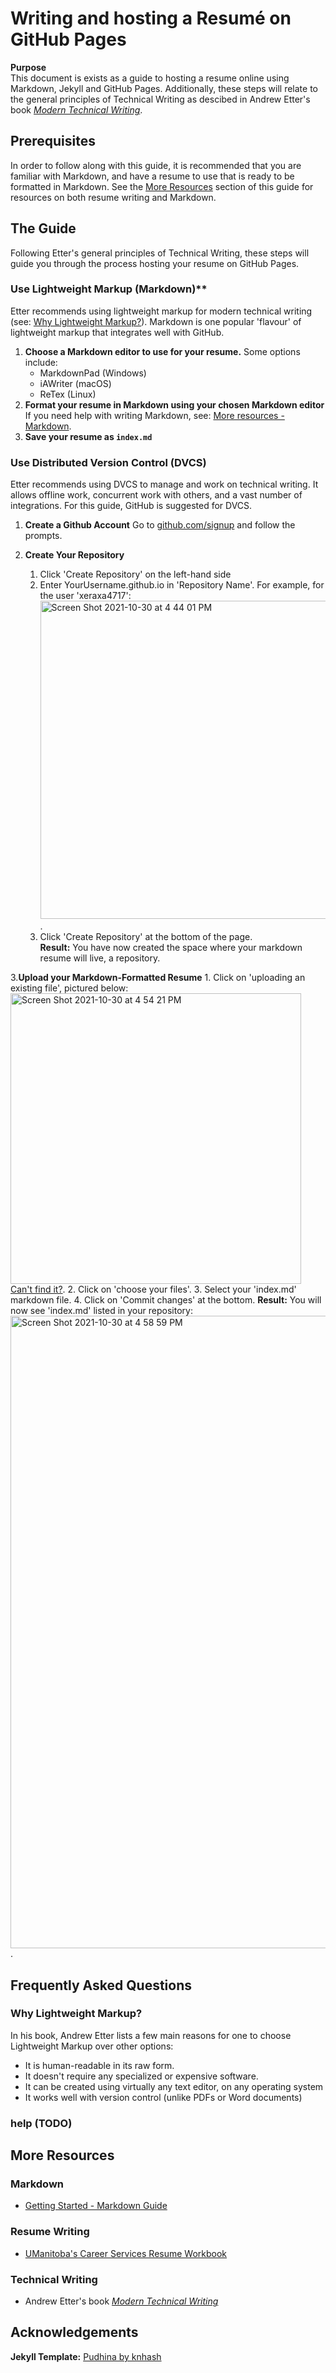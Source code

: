 # Writing and hosting a Resumé on GitHub Pages

**Purpose**  
This document is exists as a guide to hosting a resume online using Markdown, Jekyll and GitHub Pages. Additionally, these steps will relate to the general principles of Technical Writing as descibed in Andrew Etter's book _[Modern Technical Writing](https://www.amazon.ca/Modern-Technical-Writing-Introduction-Documentation-ebook/dp/B01A2QL9SS)_.

## Prerequisites

In order to follow along with this guide, it is recommended that you are familiar with Markdown, and have a resume to use that is ready to be formatted in Markdown. See the [More Resources](https://github.com/Speuce/Speuce.github.io/blob/master/README.md#more-resources) section of this guide for resources on both resume writing and Markdown.

## The Guide

Following Etter's general principles of Technical Writing, these steps will guide you through the process hosting your resume on GitHub Pages.

### Use Lightweight Markup (Markdown)**   
Etter recommends using lightweight markup for modern technical writing (see: [Why Lightweight Markup?]()). Markdown is one popular 'flavour' of lightweight markup that integrates well with GitHub.  
1. **Choose a Markdown editor to use for your resume.**
    Some options include:
      - MarkdownPad (Windows)
      - iAWriter (macOS)
      - ReTex (Linux)
2. **Format your resume in Markdown using your chosen Markdown editor**
    If you need help with writing Markdown, see: [More resources - Markdown]().
3. **Save your resume as `index.md`**

### Use Distributed Version Control (DVCS)

Etter recommends using DVCS to manage and work on technical writing. It allows offline work, concurrent work with others, and a vast number of integrations. For this guide, GitHub is suggested for DVCS.

1. **Create a Github Account**
    Go to [github.com/signup](https://github.com/signup) and follow the prompts.
    
2. **Create Your Repository**
    1. Click 'Create Repository' on the left-hand side
    2. Enter YourUsername.github.io in 'Repository Name'. 
        For example, for the user 'xeraxa4717':  
        <img width="509" alt="Screen Shot 2021-10-30 at 4 44 01 PM" src="https://user-images.githubusercontent.com/8062248/139559190-527bc3ec-c6b1-4e7a-a558-8e54975e3de5.png">. 
    3. Click 'Create Repository' at the bottom of the page.    
    **Result:** You have now created the space where your markdown resume will live, a repository.
    
3.**Upload your Markdown-Formatted Resume**
    1. Click on 'uploading an existing file', pictured below:
    <img width="465" alt="Screen Shot 2021-10-30 at 4 54 21 PM" src="https://user-images.githubusercontent.com/8062248/139559398-0ad5360c-4a7d-431e-8b54-9fe13b614972.png">  [Can't find it?](). 
    2. Click on 'choose your files'.
    3. Select your 'index.md' markdown file.
    4. Click on 'Commit changes' at the bottom.
    **Result:** You will now see 'index.md' listed in your repository:  
        <img width="1012" alt="Screen Shot 2021-10-30 at 4 58 59 PM" src="https://user-images.githubusercontent.com/8062248/139559477-6b652b99-e441-4d63-afd8-0286a5f4cf29.png">. 

  


## Frequently Asked Questions

### Why Lightweight Markup?
In his book, Andrew Etter lists a few main reasons for one to choose Lightweight Markup over other options:
  - It is human-readable in its raw form.
  - It doesn't require any specialized or expensive software.
  - It can be created using virtually any text editor, on any operating system
  - It works well with version control (unlike PDFs or Word documents)

### help (TODO)

## More Resources

### Markdown
  - [Getting Started - Markdown Guide](https://www.markdownguide.org/getting-started/)

### Resume Writing
  - [UManitoba's Career Services Resume Workbook](https://umanitoba.ca/student/careerservices/media/Resume.pdf)

### Technical Writing
  - Andrew Etter's book _[Modern Technical Writing](https://www.amazon.ca/Modern-Technical-Writing-Introduction-Documentation-ebook/dp/B01A2QL9SS)_

## Acknowledgements
**Jekyll Template:** [Pudhina by knhash](https://github.com/knhash/Pudhina)
